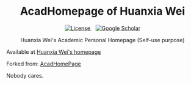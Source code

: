 
<h1 align="center">
AcadHomepage of Huanxia Wei
</h1>

<div align="center">
  <span style="margin-right: 10px;">
    <a href="https://github.com/RayeRen/acad-homepage.github.io/blob/main/LICENSE">
      <img src="https://img.shields.io/github/license/RayeRen/acad-homepage.github.io" alt="License">
    </a>
  </span>
  <span>
    <a href="https://scholar.google.com/citations?user=5szoCzkAAAAJ">
      <img src="https://img.shields.io/endpoint?logo=Google%20Scholar&url=https%3A%2F%2Fcdn.jsdelivr.net%2Fgh%2Fhweifluids%2Facademicpage-dev1%2Fgoogle_scholar_crawler%2Fgs_data_shieldsio.json&labelColor=f6f6f6&color=9cf&style=flat&label=citations" alt="Google Scholar">
    </a>
  </span>
</div>



<p align="center">Huanxia Wei's Academic Personal Homepage (Self-use purpose)</p>

Available at [Huanxia Wei's homepage](https://cfd.autos)

Forked from: [AcadHomePage](https://github.com/RayeRen)

Nobody cares.
